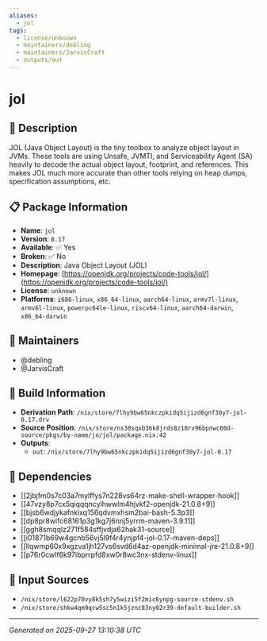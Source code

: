 ```yaml
---
aliases:
  - jol
tags:
  - license/unknown
  - maintainers/debling
  - maintainers/JarvisCraft
  - outputs/out
---
```


# jol

## 📝 Description

JOL (Java Object Layout) is the tiny toolbox to analyze object layout in JVMs.
These tools are using Unsafe, JVMTI, and Serviceability Agent (SA) heavily to decode the actual object layout, footprint, and references.
This makes JOL much more accurate than other tools relying on heap dumps, specification assumptions, etc.


## 📋 Package Information

- **Name**: `jol`
- **Version**: `0.17`
- **Available**: ✅ Yes
- **Broken**: ✅ No
- **Description**: Java Object Layout (JOL)
- **Homepage**: [https://openjdk.org/projects/code-tools/jol/](https://openjdk.org/projects/code-tools/jol/)
- **License**: `unknown`
- **Platforms**: `i686-linux`, `x86_64-linux`, `aarch64-linux`, `armv7l-linux`, `armv6l-linux`, `powerpc64le-linux`, `riscv64-linux`, `aarch64-darwin`, `x86_64-darwin`
## 👥 Maintainers

- @debling
- @JarvisCraft


## 🔧 Build Information

- **Derivation Path**: `/nix/store/7lhy9bw65nkczpkidq5ijizd6gnf30y7-jol-0.17.drv`
- **Source Position**: `/nix/store/ns30sqxb36k8jrds8z18rv96bpnwc60d-source/pkgs/by-name/jo/jol/package.nix:42`
- **Outputs**:
  - `out`:  `/nix/store/7lhy9bw65nkczpkidq5ijizd6gnf30y7-jol-0.17`

## 🔗 Dependencies

- [[2jbjfm0s7c03a7mylffys7n228vs64rz-make-shell-wrapper-hook]]
- [[47vzy8p7cx5qiqqqncylhwwlm4hjvkf2-openjdk-21.0.8+9]]
- [[bjsb6wdjykafnkixq156qdvmxhsm2bai-bash-5.3p3]]
- [[dp8pr8wifc68161p3g1kg7j6nnj5yrrm-maven-3.9.11]]
- [[ggh8smqqlz271f584sffjvdja62hak31-source]]
- [[i01871b69w4gcnb56vj5l9f4r4ynjpf4-jol-0.17-maven-deps]]
- [[llqwmp60x9xgzva1jh127vs6svd6d4az-openjdk-minimal-jre-21.0.8+9]]
- [[p76r0cwlf6k97ibprrpfd8xw0r8wc3nx-stdenv-linux]]

## 📁 Input Sources

- `/nix/store/l622p70vy8k5sh7y5wizi5f2mic6ynpg-source-stdenv.sh`
- `/nix/store/shkw4qm9qcw5sc5n1k5jznc83ny02r39-default-builder.sh`

---
*Generated on 2025-09-27 13:10:38 UTC*
